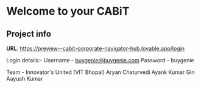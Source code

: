 # Welcome to your CABiT

## Project info

**URL**: https://preview--cabit-corporate-navigator-hub.lovable.app/login

Login details:- 
Username - buygenie@buygenie.com
Password - buygenie

Team - Innovator's United (VIT Bhopal)
Aryan Chaturvedi
Ayank Kumar Giri
Aayush Kumar

